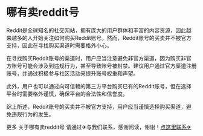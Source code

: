 # 哪有卖reddit号

Reddit是全球知名的社交网站，拥有庞大的用户群体和丰富的内容资源，因此越来越多的人开始关注如何购买Reddit账号。然而，Reddit账号的买卖并不被官方支持，因此在寻找购买渠道时需要格外小心。

在寻找购买Reddit账号的渠道时，用户应当注意避免非官方渠道，因为购买非官方账号可能会涉及到违规行为，甚至导致账号被封禁。建议用户通过官方渠道注册账号，并通过积极参与社区活动来提升账号权重和声望。

此外，用户也可以通过向可信赖的第三方平台购买已有的Reddit账号，但在选择平台时需要格外谨慎，确保平台的合法性和信誉度。

综上所述，Reddit账号的买卖并不被官方支持，用户应当谨慎选择购买渠道，避免违规行为的发生。

更多 关于哪有卖reddit号 请通过✈与我们联系，感谢阅读，谢谢！[点这里联系✈](https://b.k02.cc)